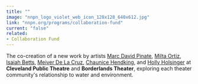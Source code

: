 ```yaml
---
title: ""
image: "nnpn_logo_violet_web_icon_128x128_640x612.jpg"
link: "nnpn.org/programs/collaboration-fund"
current: "false"
related:
- Collaboration Fund
---
```


The co-creation of a new work by artists [Marc David Pinate](http://www.marcdavidpinate.com/home.html), [Milta Ortiz](https://newplayexchange.org/users/678/milta-ortiz), [Isaiah Betts](https://www.facebook.com/isaiah.betts.1), [Meiver De La Cruz](https://twitter.com/meiver?lang=en), [Chaunice Hendking](https://www.instagram.com/chaunice_acts/), and [Holly Holsinger](https://newplayexchange.org/users/2988/holly-holsinger) at **Cleveland Public Theatre** and **Borderlands Theater**, exploring each theater community's relationship to water and environment. 

